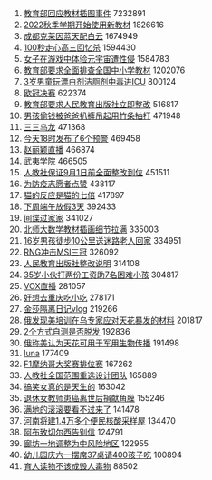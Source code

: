 1. [教育部回应教材插图事件](https://s.weibo.com//weibo?q=%23%E6%95%99%E8%82%B2%E9%83%A8%E5%9B%9E%E5%BA%94%E6%95%99%E6%9D%90%E6%8F%92%E5%9B%BE%E4%BA%8B%E4%BB%B6%23&Refer=top) 7232891
2. [2022秋季学期开始使用新教材](https://s.weibo.com//weibo?q=%232022%E7%A7%8B%E5%AD%A3%E5%AD%A6%E6%9C%9F%E5%BC%80%E5%A7%8B%E4%BD%BF%E7%94%A8%E6%96%B0%E6%95%99%E6%9D%90%23&Refer=top) 1826616
3. [成都克莱因蓝天配白云](https://s.weibo.com//weibo?q=%23%E6%88%90%E9%83%BD%E5%85%8B%E8%8E%B1%E5%9B%A0%E8%93%9D%E5%A4%A9%E9%85%8D%E7%99%BD%E4%BA%91%23&Refer=top) 1674949
4. [100秒走心高三回忆杀](https://s.weibo.com//weibo?q=%23100%E7%A7%92%E8%B5%B0%E5%BF%83%E9%AB%98%E4%B8%89%E5%9B%9E%E5%BF%86%E6%9D%80%23&Refer=top) 1594430
5. [女子在游戏中体验元宇宙遭性侵](https://s.weibo.com//weibo?q=%23%E5%A5%B3%E5%AD%90%E5%9C%A8%E6%B8%B8%E6%88%8F%E4%B8%AD%E4%BD%93%E9%AA%8C%E5%85%83%E5%AE%87%E5%AE%99%E9%81%AD%E6%80%A7%E4%BE%B5%23&Refer=top) 1584783
6. [教育部要求全面排查全国中小学教材](https://s.weibo.com//weibo?q=%23%E6%95%99%E8%82%B2%E9%83%A8%E8%A6%81%E6%B1%82%E5%85%A8%E9%9D%A2%E6%8E%92%E6%9F%A5%E5%85%A8%E5%9B%BD%E4%B8%AD%E5%B0%8F%E5%AD%A6%E6%95%99%E6%9D%90%23&Refer=top) 1202076
7. [3岁男童玩漂白剂洁厕剂中毒进ICU](https://s.weibo.com//weibo?q=%233%E5%B2%81%E7%94%B7%E7%AB%A5%E7%8E%A9%E6%BC%82%E7%99%BD%E5%89%82%E6%B4%81%E5%8E%95%E5%89%82%E4%B8%AD%E6%AF%92%E8%BF%9BICU%23&Refer=top) 800124
8. [欧冠决赛](https://s.weibo.com//weibo?q=%23%E6%AC%A7%E5%86%A0%E5%86%B3%E8%B5%9B%23&Refer=top) 622374
9. [教育部要求人民教育出版社立即整改](https://s.weibo.com//weibo?q=%23%E6%95%99%E8%82%B2%E9%83%A8%E8%A6%81%E6%B1%82%E4%BA%BA%E6%B0%91%E6%95%99%E8%82%B2%E5%87%BA%E7%89%88%E7%A4%BE%E7%AB%8B%E5%8D%B3%E6%95%B4%E6%94%B9%23&Refer=top) 516817
10. [男孩偷钱被爸爸扒裤吊起用竹条抽打](https://s.weibo.com//weibo?q=%23%E7%94%B7%E5%AD%A9%E5%81%B7%E9%92%B1%E8%A2%AB%E7%88%B8%E7%88%B8%E6%89%92%E8%A3%A4%E5%90%8A%E8%B5%B7%E7%94%A8%E7%AB%B9%E6%9D%A1%E6%8A%BD%E6%89%93%23&Refer=top) 471948
11. [三三乌龙](https://s.weibo.com//weibo?q=%E4%B8%89%E4%B8%89%E4%B9%8C%E9%BE%99&Refer=top) 471368
12. [今天18时发布了6个预警](https://s.weibo.com//weibo?q=%23%E4%BB%8A%E5%A4%A918%E6%97%B6%E5%8F%91%E5%B8%83%E4%BA%866%E4%B8%AA%E9%A2%84%E8%AD%A6%23&Refer=top) 469458
13. [赵丽颖直播](https://s.weibo.com//weibo?q=%23%E8%B5%B5%E4%B8%BD%E9%A2%96%E7%9B%B4%E6%92%AD%23&Refer=top) 466874
14. [武夷学院](https://s.weibo.com//weibo?q=%E6%AD%A6%E5%A4%B7%E5%AD%A6%E9%99%A2&Refer=top) 466505
15. [人教社保证9月1日前全面整改到位](https://s.weibo.com//weibo?q=%23%E4%BA%BA%E6%95%99%E7%A4%BE%E4%BF%9D%E8%AF%819%E6%9C%881%E6%97%A5%E5%89%8D%E5%85%A8%E9%9D%A2%E6%95%B4%E6%94%B9%E5%88%B0%E4%BD%8D%23&Refer=top) 451511
16. [为防疫志愿者点赞](https://s.weibo.com//weibo?q=%23%E4%B8%BA%E9%98%B2%E7%96%AB%E5%BF%97%E6%84%BF%E8%80%85%E7%82%B9%E8%B5%9E%23&Refer=top) 438117
17. [猫的反应是猫的七倍](https://s.weibo.com//weibo?q=%23%E7%8C%AB%E7%9A%84%E5%8F%8D%E5%BA%94%E6%98%AF%E7%8C%AB%E7%9A%84%E4%B8%83%E5%80%8D%23&Refer=top) 417897
18. [下周端午放假3天](https://s.weibo.com//weibo?q=%23%E4%B8%8B%E5%91%A8%E7%AB%AF%E5%8D%88%E6%94%BE%E5%81%873%E5%A4%A9%23&Refer=top) 392433
19. [间谍过家家](https://s.weibo.com//weibo?q=%23%E9%97%B4%E8%B0%8D%E8%BF%87%E5%AE%B6%E5%AE%B6%23&Refer=top) 341027
20. [北师大数学教材插画细节拉满](https://s.weibo.com//weibo?q=%23%E5%8C%97%E5%B8%88%E5%A4%A7%E6%95%B0%E5%AD%A6%E6%95%99%E6%9D%90%E6%8F%92%E7%94%BB%E7%BB%86%E8%8A%82%E6%8B%89%E6%BB%A1%23&Refer=top) 335003
21. [16岁男孩徒步10公里送迷路老人回家](https://s.weibo.com//weibo?q=%2316%E5%B2%81%E7%94%B7%E5%AD%A9%E5%BE%92%E6%AD%A510%E5%85%AC%E9%87%8C%E9%80%81%E8%BF%B7%E8%B7%AF%E8%80%81%E4%BA%BA%E5%9B%9E%E5%AE%B6%23&Refer=top) 334951
22. [RNG冲击MSI三冠](https://s.weibo.com//weibo?q=%23RNG%E5%86%B2%E5%87%BBMSI%E4%B8%89%E5%86%A0%23&Refer=top) 326092
23. [人民教育出版社整改说明](https://s.weibo.com//weibo?q=%23%E4%BA%BA%E6%B0%91%E6%95%99%E8%82%B2%E5%87%BA%E7%89%88%E7%A4%BE%E6%95%B4%E6%94%B9%E8%AF%B4%E6%98%8E%23&Refer=top) 314108
24. [35岁小伙打两份工资助7名困难小孩](https://s.weibo.com//weibo?q=%2335%E5%B2%81%E5%B0%8F%E4%BC%99%E6%89%93%E4%B8%A4%E4%BB%BD%E5%B7%A5%E8%B5%84%E5%8A%A97%E5%90%8D%E5%9B%B0%E9%9A%BE%E5%B0%8F%E5%AD%A9%23&Refer=top) 304817
25. [VOX直播](https://s.weibo.com//weibo?q=VOX%E7%9B%B4%E6%92%AD&Refer=top) 281057
26. [好想去重庆吃小吃](https://s.weibo.com//weibo?q=%23%E5%A5%BD%E6%83%B3%E5%8E%BB%E9%87%8D%E5%BA%86%E5%90%83%E5%B0%8F%E5%90%83%23&Refer=top) 278171
27. [金莎隔离日记vlog](https://s.weibo.com//weibo?q=%23%E9%87%91%E8%8E%8E%E9%9A%94%E7%A6%BB%E6%97%A5%E8%AE%B0vlog%23&Refer=top) 219266
28. [俄发现美培训在乌专家应对天花暴发的材料](https://s.weibo.com//weibo?q=%23%E4%BF%84%E5%8F%91%E7%8E%B0%E7%BE%8E%E5%9F%B9%E8%AE%AD%E5%9C%A8%E4%B9%8C%E4%B8%93%E5%AE%B6%E5%BA%94%E5%AF%B9%E5%A4%A9%E8%8A%B1%E6%9A%B4%E5%8F%91%E7%9A%84%E6%9D%90%E6%96%99%23&Refer=top) 201817
29. [2个方式自测是否脱发](https://s.weibo.com//weibo?q=%232%E4%B8%AA%E6%96%B9%E5%BC%8F%E8%87%AA%E6%B5%8B%E6%98%AF%E5%90%A6%E8%84%B1%E5%8F%91%23&Refer=top) 192836
30. [俄称美认为天花可用于军用生物传播](https://s.weibo.com//weibo?q=%23%E4%BF%84%E7%A7%B0%E7%BE%8E%E8%AE%A4%E4%B8%BA%E5%A4%A9%E8%8A%B1%E5%8F%AF%E7%94%A8%E4%BA%8E%E5%86%9B%E7%94%A8%E7%94%9F%E7%89%A9%E4%BC%A0%E6%92%AD%23&Refer=top) 191498
31. [luna](https://s.weibo.com//weibo?q=luna&Refer=top) 177409
32. [F1摩纳哥大奖赛排位赛](https://s.weibo.com//weibo?q=%23F1%E6%91%A9%E7%BA%B3%E5%93%A5%E5%A4%A7%E5%A5%96%E8%B5%9B%E6%8E%92%E4%BD%8D%E8%B5%9B%23&Refer=top) 167262
33. [人教社全国范围重选设计团队](https://s.weibo.com//weibo?q=%23%E4%BA%BA%E6%95%99%E7%A4%BE%E5%85%A8%E5%9B%BD%E8%8C%83%E5%9B%B4%E9%87%8D%E9%80%89%E8%AE%BE%E8%AE%A1%E5%9B%A2%E9%98%9F%23&Refer=top) 165889
34. [搞笑女真的是天生的](https://s.weibo.com//weibo?q=%23%E6%90%9E%E7%AC%91%E5%A5%B3%E7%9C%9F%E7%9A%84%E6%98%AF%E5%A4%A9%E7%94%9F%E7%9A%84%23&Refer=top) 163042
35. [退休女教师患癌离世后捐献角膜](https://s.weibo.com//weibo?q=%23%E9%80%80%E4%BC%91%E5%A5%B3%E6%95%99%E5%B8%88%E6%82%A3%E7%99%8C%E7%A6%BB%E4%B8%96%E5%90%8E%E6%8D%90%E7%8C%AE%E8%A7%92%E8%86%9C%23&Refer=top) 155246
36. [满地的滚滚要看不过来了](https://s.weibo.com//weibo?q=%23%E6%BB%A1%E5%9C%B0%E7%9A%84%E6%BB%9A%E6%BB%9A%E8%A6%81%E7%9C%8B%E4%B8%8D%E8%BF%87%E6%9D%A5%E4%BA%86%23&Refer=top) 141478
37. [河南将建1.4万多个便民核酸采样屋](https://s.weibo.com//weibo?q=%23%E6%B2%B3%E5%8D%97%E5%B0%86%E5%BB%BA1.4%E4%B8%87%E5%A4%9A%E4%B8%AA%E4%BE%BF%E6%B0%91%E6%A0%B8%E9%85%B8%E9%87%87%E6%A0%B7%E5%B1%8B%23&Refer=top) 134470
38. [阿布致切尔西告别信](https://s.weibo.com//weibo?q=%23%E9%98%BF%E5%B8%83%E8%87%B4%E5%88%87%E5%B0%94%E8%A5%BF%E5%91%8A%E5%88%AB%E4%BF%A1%23&Refer=top) 124791
39. [廊坊一地调整为中风险地区](https://s.weibo.com//weibo?q=%23%E5%BB%8A%E5%9D%8A%E4%B8%80%E5%9C%B0%E8%B0%83%E6%95%B4%E4%B8%BA%E4%B8%AD%E9%A3%8E%E9%99%A9%E5%9C%B0%E5%8C%BA%23&Refer=top) 122955
40. [幼儿园庆六一摆席37桌请400孩子吃](https://s.weibo.com//weibo?q=%23%E5%B9%BC%E5%84%BF%E5%9B%AD%E5%BA%86%E5%85%AD%E4%B8%80%E6%91%86%E5%B8%AD37%E6%A1%8C%E8%AF%B7400%E5%AD%A9%E5%AD%90%E5%90%83%23&Refer=top) 100894
41. [育人读物不该成毁人毒物](https://s.weibo.com//weibo?q=%23%E8%82%B2%E4%BA%BA%E8%AF%BB%E7%89%A9%E4%B8%8D%E8%AF%A5%E6%88%90%E6%AF%81%E4%BA%BA%E6%AF%92%E7%89%A9%23&Refer=top) 88502
